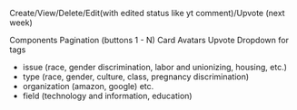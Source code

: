Create/View/Delete/Edit(with edited status like yt comment)/Upvote (next week)

Components
Pagination (buttons 1 - N)
Card
Avatars
Upvote
Dropdown for tags

- issue (race, gender discrimination, labor and unionizing, housing, etc.)
- type (race, gender, culture, class, pregnancy discrimination)
- organization (amazon, google) etc.
- field (technology and information, education)

